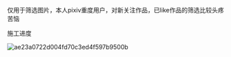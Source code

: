 仅用于筛选图片，本人pixiv重度用户，对新关注作品，已like作品的筛选比较头疼苦恼

施工进度

![ae23a0722d004fd70c3ed4f597b9500b](https://github.com/user-attachments/assets/be4c528d-23d9-4cbd-b1e3-b0154d760633)

